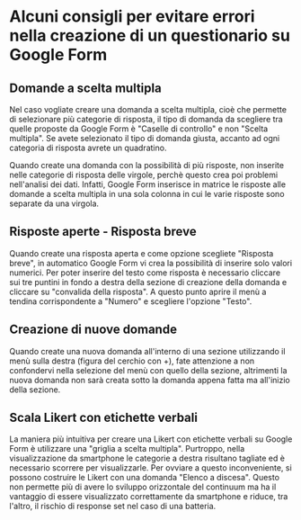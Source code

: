 # Alcuni consigli per evitare errori nella creazione di un questionario su Google Form
## Domande a scelta multipla
Nel caso vogliate creare una domanda a scelta multipla, cioè che permette di selezionare più categorie di risposta, il tipo di domanda da scegliere tra quelle proposte da Google Form è "Caselle di controllo" e non "Scelta multipla".
Se avete selezionato il tipo di domanda giusta, accanto ad ogni categoria di risposta avrete un quadratino.

Quando create una domanda con la possibilità di più risposte, non inserite nelle categorie di risposta delle virgole, perchè questo crea poi problemi nell'analisi dei dati.
Infatti, Google Form inserisce in matrice le risposte alle domande a scelta multipla in una sola colonna in cui le varie risposte sono separate da una virgola.
## Risposte aperte - Risposta breve
Quando create una risposta aperta e come opzione scegliete "Risposta breve", in automatico Google Form vi crea la possibilità di inserire solo valori numerici.
Per poter inserire del testo come risposta è necessario cliccare sui tre puntini in fondo a destra della sezione di creazione della domanda e cliccare su "convalida della risposta".
A questo punto aprire il menù a tendina corrispondente a "Numero" e scegliere l'opzione "Testo".

## Creazione di nuove domande
Quando create una nuova domanda all'interno di una sezione utilizzando il menù sulla destra (figura del cerchio con +), fate attenzione a non confondervi nella selezione del menù con quello della sezione, altrimenti la nuova domanda non sarà creata sotto la domanda appena fatta ma all'inizio della sezione.

## Scala Likert con etichette verbali
La maniera più intuitiva per creare una Likert con etichette verbali su Google Form è utilizzare una "griglia a scelta multipla".
Purtroppo, nella visualizzazione da smartphone le categorie a destra risultano tagliate ed è necessario scorrere per visualizzarle.
Per ovviare a questo inconveniente, si possono costruire le Likert con una domanda "Elenco a discesa". Questo non permette più di avere lo sviluppo orizzontale del continuum ma ha il vantaggio di essere visualizzato correttamente da smartphone e riduce, tra l'altro, il rischio di response set nel caso di una batteria. 

